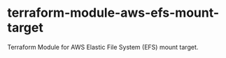 # terraform-module-aws-efs-mount-target
Terraform Module for AWS Elastic File System (EFS) mount target.
